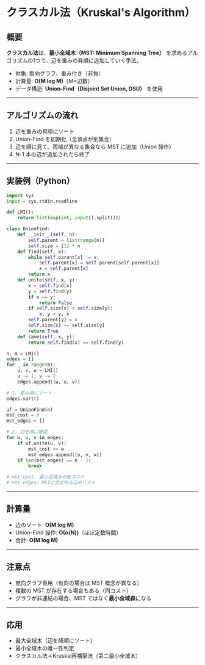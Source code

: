 


# クラスカル法（Kruskal's Algorithm）

## 概要
**クラスカル法**は、**最小全域木（MST: Minimum Spanning Tree）** を求めるアルゴリズムの1つで、辺を重みの昇順に追加していく手法。

- 対象: 無向グラフ、重み付き（非負）
- 計算量: **O(M log M)**（M=辺数）
- データ構造: **Union-Find（Disjoint Set Union, DSU）** を使用

---

## アルゴリズムの流れ
1. 辺を重みの昇順にソート
2. Union-Find を初期化（全頂点が別集合）
3. 辺を順に見て、両端が異なる集合なら MST に追加（Union 操作）
4. N-1 本の辺が追加されたら終了

---

## 実装例（Python）

```python
import sys
input = sys.stdin.readline

def LMI():
    return list(map(int, input().split()))

class UnionFind:
    def __init__(self, n):
        self.parent = list(range(n))
        self.size = [1] * n
    def find(self, x):
        while self.parent[x] != x:
            self.parent[x] = self.parent[self.parent[x]]
            x = self.parent[x]
        return x
    def unite(self, x, y):
        x = self.find(x)
        y = self.find(y)
        if x == y:
            return False
        if self.size[x] < self.size[y]:
            x, y = y, x
        self.parent[y] = x
        self.size[x] += self.size[y]
        return True
    def same(self, x, y):
        return self.find(x) == self.find(y)

n, m = LMI()
edges = []
for _ in range(m):
    u, v, w = LMI()
    u -= 1; v -= 1
    edges.append((w, u, v))

# 1. 重み順にソート
edges.sort()

uf = UnionFind(n)
mst_cost = 0
mst_edges = []

# 2. 辺を順に確認
for w, u, v in edges:
    if uf.unite(u, v):
        mst_cost += w
        mst_edges.append((u, v, w))
    if len(mst_edges) == n - 1:
        break

# mst_cost: 最小全域木の総コスト
# mst_edges: MSTに含まれる辺のリスト
```

---

## 計算量
- 辺のソート: **O(M log M)**
- Union-Find 操作: **O(α(N))**（ほぼ定数時間）
- 合計: **O(M log M)**

---

## 注意点
- 無向グラフ専用（有向の場合は MST 概念が異なる）
- 複数の MST が存在する場合もある（同コスト）
- グラフが非連結の場合、MST ではなく**最小全域森**になる

---

## 応用
- 最大全域木（辺を降順にソート）
- 最小全域木の唯一性判定
- クラスカル法＋Kruskal再構築法（第二最小全域木）
